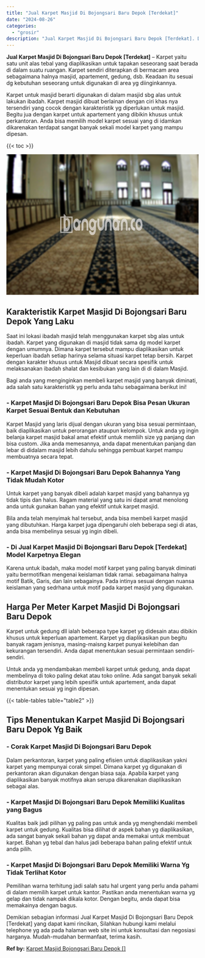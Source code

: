 ```yaml
---
title: "Jual Karpet Masjid Di Bojongsari Baru Depok [Terdekat]"
date: "2024-08-26"
categories: 
  - "grosir"
description: "Jual Karpet Masjid Di Bojongsari Baru Depok [Terdekat]. Demikian sebagian informasi Jual Karpet Masjid Di Bojongsari Baru Depok [Terdekat] yang dapat kami..."
---
```


**Jual Karpet Masjid Di Bojongsari Baru Depok \[Terdekat\]** – Karpet yaitu satu unit alas tebal yang diaplikasikan untuk tapakan seseorang saat berada di dalam suatu ruangan. Karpet sendiri diterapkan di bermacam area sebagaimana halnya masjid, apartement, gedung, dsb. Keadaan itu sesuai dg kebutuhan seseorang untuk digunakan di area yg diinginkannya.

Karpet untuk masjid berarti digunakan di dalam masjid sbg alas untuk lakukan ibadah. Karpet masjid dibuat berlainan dengan ciri khas nya tersendiri yang cocok dengan karakteristik yg diperlukan untuk masjid. Begitu jua dengan karpet untuk apartement yang dibikin khusus untuk perkantoran. Anda bisa memilih model karpet sesuai yang di idamkan dikarenakan terdapat sangat banyak sekali model karpet yang mampu dipesan.

{{< toc >}}

![Jual Karpet Masjid Di Bojongsari Baru Depok [Terdekat]](/images/grosir-karpet-murah-72.png)

## Karakteristik Karpet Masjid Di Bojongsari Baru Depok Yang Laku

Saat ini lokasi ibadah masjid telah menggunakan karpet sbg alas untuk ibadah. Karpet yang digunakan di masjid tidak sama dg model karpet dengan umumnya. Dimana karpet tersebut mampu diaplikasikan untuk keperluan ibadah setiap harinya selama situasi karpet tetap bersih. Karpet dengan karakter khusus untuk Masjid dibuat secara spesifik untuk melaksanakan ibadah shalat dan kesibukan yang lain di di dalam Masjid.

Bagi anda yang menginginkan membeli karpet masjid yang banyak diminati, ada salah satu karakteristik yg perlu anda tahu sebagaimana berikut ini!

### \- Karpet Masjid Di Bojongsari Baru Depok Bisa Pesan Ukuran Karpet Sesuai Bentuk dan Kebutuhan

Karpet Masjid yang laris dijual dengan ukuran yang bisa sesuai permintaan, baik diaplikasikan untuk perorangan ataupun kelompok. Untuk anda yg ingin belanja karpet masjid bakal amat efektif untuk memliih size yg panjang dan bisa custom. Jika anda memesannya, anda dapat menentukan panjang dan lebar di didalam masjid lebih dahulu sehingga pembuat karpet mampu membuatnya secara tepat.

### \- Karpet Masjid Di Bojongsari Baru Depok Bahannya Yang Tidak Mudah Kotor

Untuk karpet yang banyak dibeli adalah karpet masjid yang bahannya yg tidak tipis dan halus. Ragam material yang satu ini dapat amat menolong anda untuk gunakan bahan yang efektif untuk karpet masjid.

Bila anda telah menyimak hal tersebut, anda bisa membeli karpet masjid yang dibutuhkan. Harga karpet juga dipengaruhi oleh beberapa segi di atas, anda bisa membelinya sesuai yg ingin dibeli.

### \- Di Jual Karpet Masjid Di Bojongsari Baru Depok \[Terdekat\] Model Karpetnya Elegan

Karena untuk ibadah, maka model motif karpet yang paling banyak diminati yaitu bermotifkan mengenai keislaman tidak ramai. sebagaimana halnya motif Batik, Garis, dan lain sebagainya. Pada intinya sesuai dengan nuansa keislaman yang sedrhana untuk motif pada karpet masjid yang digunakan.

## Harga Per Meter Karpet Masjid Di Bojongsari Baru Depok

Karpet untuk gedung dll ialah beberapa type karpet yg didesain atau dibikin khusus untuk keperluan apartement. Karpet yg diaplikasikan pun begitu banyak ragam jenisnya, masing-maisng karpet punyai kelebihan dan kekurangan tersendiri. Anda dapat menentukan sesuai permintaan sendiri-sendiri.

Untuk anda yg mendambakan membeli karpet untuk gedung, anda dapat membelinya di toko paling dekat atau toko online. Ada sangat banyak sekali distributor karpet yang lebih spesifik untuk apartement, anda dapat menentukan sesuai yg ingin dipesan.

{{< table-tables table="table2" >}}

## Tips Menentukan Karpet Masjid Di Bojongsari Baru Depok Yg Baik

### \- Corak Karpet Masjid Di Bojongsari Baru Depok

Dalam perkantoran, karpet yang paling efisien untuk diaplikasikan yakni karpet yang mempunyai corak simpel. Dimana karpet yg digunakan di perkantoran akan digunakan dengan biasa saja. Apabila karpet yang diaplikasikan banyak motifnya akan serupa dikarenakan diaplikasikan sebagai alas.

### \- Karpet Masjid Di Bojongsari Baru Depok Memiliki Kualitas yang Bagus

Kualitas baik jadi pilihan yg paling pas untuk anda yg menghendaki membeli karpet untuk gedung. Kualitas bisa dilihat dr aspek bahan yg diaplikasikan, ada sangat banyak sekali bahan yg dapat anda memakai untuk membuat karpet. Bahan yg tebal dan halus jadi beberapa bahan paling efektif untuk anda pilih.

### \- Karpet Masjid Di Bojongsari Baru Depok Memiliki Warna Yg Tidak Terlihat Kotor

Pemilihan warna terhitung jadi salah satu hal urgent yang perlu anda pahami di dalam memilih karpet untuk kantor. Pastikan anda menentukan warna yg gelap dan tidak nampak dikala kotor. Dengan begitu, anda dapat bisa memakainya dengan bagus.

Demikian sebagian informasi Jual Karpet Masjid Di Bojongsari Baru Depok \[Terdekat\] yang dapat kami rincikan, Silahkan hubungi kami melalui telephone yg ada pada halaman web site ini untuk konsultasi dan negosiasi harganya. Mudah-mudahan bermanfaat, terima kasih.

**Ref by:**  [Karpet Masjid Bojongsari Baru Depok []](https://id.wikipedia.org/wiki/Karpet)
